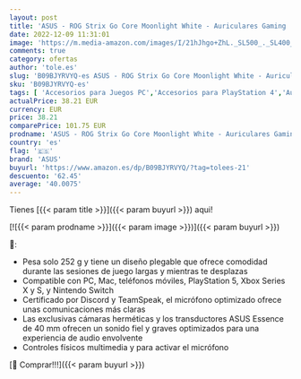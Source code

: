 ```yaml
---
layout: post
title: 'ASUS - ROG Strix Go Core Moonlight White - Auriculares Gaming  sonido envolvente  comodidad increíble  compatibles con PC  Mac  teléfonos móviles  PlayStation 5  Xbox Series X y S  y Nintendo Switch  Negro'
date: 2022-12-09 11:31:01
image: 'https://m.media-amazon.com/images/I/21hJhgo+ZhL._SL500_._SL400_.jpg'
comments: true
category: ofertas
author: 'tole.es'
slug: 'B09BJYRVYQ-es ASUS - ROG Strix Go Core Moonlight White - Auriculares...'
sku: 'B09BJYRVYQ-es'
tags: [ 'Accesorios para Juegos PC','Accesorios para PlayStation 4','Auriculares gaming para PC','Hardware y juegos para PlayStation 4','Informática','Juegos y Accesorios para PC','Videojuegos','asus','nintendo','playstation','xbox','🇪🇸', ]
actualPrice: 38.21 EUR
currency: EUR
price: 38.21
comparePrice: 101.75 EUR
prodname: 'ASUS - ROG Strix Go Core Moonlight White - Auriculares Gaming  sonido envolvente  comodidad increíble  compatibles con PC  Mac  teléfonos móviles  PlayStation 5  Xbox Series X y S  y Nintendo Switch  Negro'
country: 'es'
flag: '🇪🇸'
brand: 'ASUS'
buyurl: 'https://www.amazon.es/dp/B09BJYRVYQ/?tag=tolees-21'
descuento: '62.45'
average: '40.0075'
---
```


Tienes [{{< param title >}}]({{< param buyurl >}}) aqui!

[![{{< param prodname >}}]({{< param image >}})]({{< param buyurl >}})

🔎:

- Pesa solo 252 g y tiene un diseño plegable que ofrece comodidad durante las sesiones de juego largas y mientras te desplazas
- Compatible con PC, Mac, teléfonos móviles, PlayStation 5, Xbox Series X y S, y Nintendo Switch
- Certificado por Discord y TeamSpeak, el micrófono optimizado ofrece unas comunicaciones más claras
- Las exclusivas cámaras herméticas y los transductores ASUS Essence de 40 mm ofrecen un sonido fiel y graves optimizados para una experiencia de audio envolvente
- Controles físicos multimedia y para activar el micrófono

[🛒 Comprar!!!]({{< param buyurl >}})
